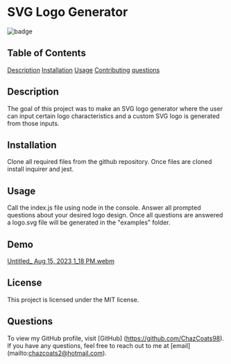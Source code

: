 # SVG Logo Generator

  ![badge](https://img.shields.io/badge/license-MIT-blue.svg)

  ## Table of Contents
  [Description](#description)
  [Installation](#installation)
  [Usage](#usage)
  [Contributing](#contributing)
  [questions](#questions)


  ## Description
  The goal of this project was to make an SVG logo generator where the user can input certain logo characteristics and a custom SVG logo is generated from those inputs. 

  ## Installation
  Clone all required files from the github repository. Once files are cloned install inquirer and jest.

  ## Usage 
  Call the index.js file using node in the console. Answer all prompted questions about your desired logo design. Once all questions are answered a logo.svg file will be generated in the "examples" folder.

  ## Demo
  [Untitled_ Aug 15, 2023 1_18 PM.webm](https://github.com/ChazCoats98/Chaz-Coats-SVG-Logo-Maker/assets/134428862/38fe2998-d658-4537-ad09-9542fc2b0acd)

  ## License
  This project is licensed under the MIT license.

  ## Questions
  To view my GitHub profile, visit [GitHub] (https://github.com/ChazCoats98).
  <br/>
  If you have any questions, feel free to reach out to me at [email] (mailto:chazcoats2@hotmail.com).


